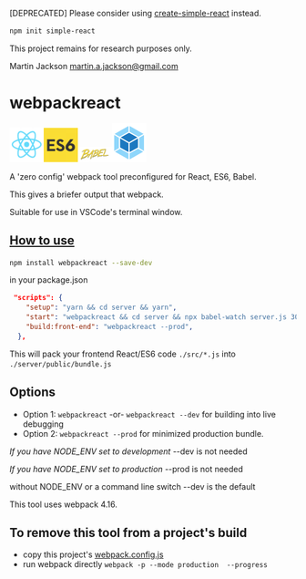 [DEPRECATED]
Please consider using [create-simple-react](https://www.npmjs.com/package/simple-react-app) instead. 

```bash
npm init simple-react
```

This project remains for research purposes only. 

Martin Jackson <martin.a.jackson@gmail.com>

# webpackreact

<img alt="react" src='img/react-logo.png' width=60 /><img alt="es6" src='img/es6-logo.png' width=60 /><img alt="babel" src='img/babel-logo.svg' width=60 /><img alt="webpack" src='img/webpack-logo.svg' width=60 />

A 'zero config' webpack tool preconfigured for React, ES6, Babel.

This gives a briefer output that webpack.

Suitable for use in VSCode's terminal window.

## <u>How to use</u>

```bash
npm install webpackreact --save-dev
```

in your package.json

```json
 "scripts": {
    "setup": "yarn && cd server && yarn",
    "start": "webpackreact && cd server && npx babel-watch server.js 3001 ",
    "build:front-end": "webpackreact --prod",
  },
```

This will pack your frontend React/ES6 code `./src/*.js` into `./server/public/bundle.js`

## Options

- Option 1: `webpackreact`   -or-   `webpackreact --dev`   for building into live debugging
- Option 2: `webpackreact --prod`   for minimized production bundle.

_If you have NODE_ENV set to development_ --dev is not needed

_If you have NODE_ENV set to production_ --prod is not needed

without NODE_ENV or a command line switch --dev is the default

This tool uses webpack 4.16.  

## To remove this tool from a project's build

- copy this project's [webpack.config.js](https://raw.githubusercontent.com/martinjackson/webpackreact/master/webpack.config.js)
- run webpack directly `webpack -p --mode production  --progress`
